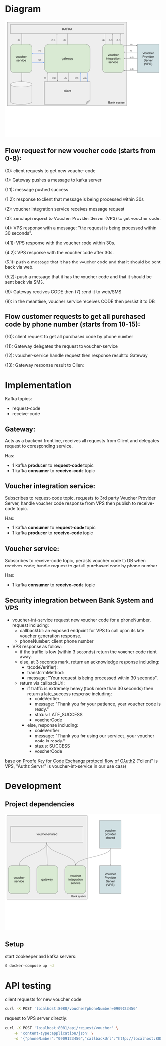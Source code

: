 # Diagram
![flow diagram svg](flow-diagram.svg "flow diagram")

## Flow request for new voucher code (starts from 0-8):
(0): client requests to get new voucher code

(1): Gateway pushes a message to kafka server

(1.1): message pushed success

(1.2): response to client that message is being processed within 30s

(2): voucher integration service receives message request

(3): send api request to Voucher Provider Server (VPS) to get voucher code.

(4): VPS response with a message: "the request is being processed within 30 seconds".

(4.1): VPS response with the voucher code within 30s.

(4.2): VPS response with the voucher code after 30s.

(5.1): push a message that it has the voucher code and that it should be sent back via web.

(5.2): push a message that it has the voucher code and that it should be sent back via SMS.

(6): Gateway receives CODE then (7) send it to web/SMS

(8): in the meantime, voucher service receives CODE then persist it to DB

## Flow customer requests to get all purchased code by phone number (starts from 10-15):
(10): client request to get all purchased code by phone number

(11): Gateway delegates the request to voucher-service

(12): voucher-service handle request then response result to Gateway

(13): Gateway response result to Client


# Implementation
Kafka topics:
- request-code
- receive-code

## Gateway:
Acts as a backend frontline, receives all requests from Client and delegates request to coresponding service.

Has:
- 1 kafka **producer** to **request-code** topic
- 1 kafka **consumer** to **receive-code** topic

## Voucher integration service:
Subscribes to request-code topic, requests to 3rd party Voucher Provider Server, handle voucher code response from VPS then publish to receive-code topic.

Has:
- 1 kafka **consumer** to **request-code** topic
- 1 kafka **producer** to **receive-code** topic

## Voucher service:
Subscribes to receive-code topic, persists voucher code to DB when receives code; handle request to get all purchased code by phone number.

Has:
- 1 kafka **consumer** to **receive-code** topic

## Security integration between Bank System and VPS
- voucher-int-service request new voucher code for a phoneNumber, request including:
    - callbackUrl: an exposed endpoint for VPS to call upon its late voucher generation response.
    - phoneNumber: client phone number
- VPS response as follow:
    - if the traffic is low (within 3 seconds) return the voucher code right away.
    - else, at 3 seconds mark, return an acknowledge response including:
        - t(codeVerifier):
        - transformMethod:
        - message: "Your request is being processed within 30 seconds".
    - return via callbackUrl:
        - if traffic is extremely heavy (took more than 30 seconds) then return a late_success response including:
            - codeVerifier
            - message: "Thank you for your patience, your voucher code is ready."
            - status: LATE_SUCCESS
            - voucherCode
        - else, response including:
            - codeVerifier
            - message: "Thank you for using our services, your voucher code is ready."
            - status: SUCCESS
            - voucherCode

[base on Proofe Key for Code Exchange protocol flow of OAuth2](https://datatracker.ietf.org/doc/html/rfc7636#section-1.1)
("client" is VPS, "Authz Server" is voucher-int-service in our use case)

# Development
## Project dependencies
![services-dependency-graph svg](services-dependency-graph.svg "services dependency graph")

## Setup
start zookeeper and kafka servers:
```bash
$ docker-compose up -d
```

# API testing
client requests for new voucher code
```bash
curl -X POST 'localhost:8080/voucher?phoneNumber=0909123456'
```

request to VPS server directly:
```bash
curl -X POST 'localhost:8081/api/request/voucher' \
    -H 'content-type:application/json' \
    -d '{"phoneNumber":"0909123456","callbackUrl":"http://localhost:8082/api/voucher-code/vps/response"}'
```
